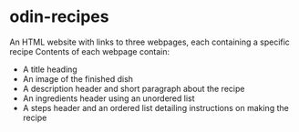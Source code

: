 # odin-recipes
An HTML website with links to three webpages, each containing a specific recipe
Contents of each webpage contain:
  - A title heading
  - An image of the finished dish
  - A description header and short paragraph about the recipe
  - An ingredients header using an unordered list
  - A steps header and an ordered list detailing instructions on making the recipe 

